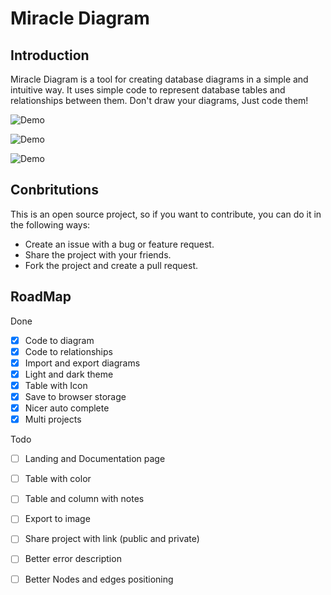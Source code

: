 # Miracle Diagram

## Introduction

Miracle Diagram is a tool for creating database diagrams in a simple and intuitive way. It uses simple code to represent database
tables and relationships between them. Don't draw your diagrams, Just code them!

![Demo](./public/miracle-diagram-light.png)

![Demo](./public/miracle-diagram-demo-dark.png)

![Demo](./public/miracle-diagram-demo-light.png)

## Conbritutions

This is an open source project, so if you want to contribute, you can do it in the following ways:

- Create an issue with a bug or feature request.
- Share the project with your friends.
- Fork the project and create a pull request.

## RoadMap

Done
- [x] Code to diagram
- [x] Code to relationships
- [x] Import and export diagrams
- [x] Light and dark theme
- [x] Table with Icon
- [x] Save to browser storage
- [x] Nicer auto complete
- [x] Multi projects

Todo
- [ ] Landing and Documentation page
- [ ] Table with color
- [ ] Table and column with notes
- [ ] Export to image
- [ ] Share project with link (public and private)
- [ ] Better error description
- [ ] Better Nodes and edges positioning





